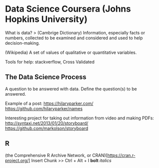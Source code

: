 # Data Science Coursera (Johns Hopkins University) 

What is data? > (Cambrige Dictionary) Information, especially facts or numbers, collected to be examined and considered and used to help decision-making.

(Wikipedia) A set of values of qualitative or quantitative variables.

Tools for help: stackverflow, Cross Validated

## The Data Science Process

A question to be answered with data.
Define the question(s) to be answered.

Example of a post: https://hilaryparker.com/
https://github.com/hilaryparker/names

Interesting project for taking out information from video and making PDFs:
http://syntaxi.net/2013/01/20/storyboard/
https://github.com/markolson/storyboard

##  R
(the Comprehensive R Archive Network, or CRAN)[https://cran.r-project.org/]
Insert Chunk >> Ctrl + Alt + I
**bolt** 
*italics*


